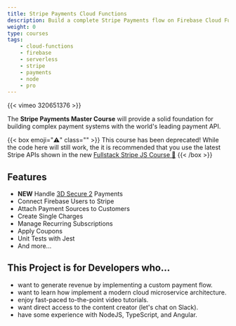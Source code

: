 ```yaml
---
title: Stripe Payments Cloud Functions
description: Build a complete Stripe Payments flow on Firebase Cloud Functions
weight: 0
type: courses
tags: 
    - cloud-functions
    - firebase
    - serverless
    - stripe
    - payments
    - node
    - pro
---
```


{{< vimeo 320651376 >}}



The **Stripe Payments Master Course** will provide a solid foundation for building complex payment systems with the world's leading payment API.

{{< box emoji="⚠️" class="" >}}
This course has been deprecated! While the code here will still work, the it is recommended that you use the latest Stripe APIs shown in the new <a href="/courses/stripe-js">Fullstack Stripe JS Course 💸</a>
{{< /box >}}


## Features

- **NEW** Handle [3D Secure 2](https://stripe.com/guides/3d-secure-2) Payments
- Connect Firebase Users to Stripe
- Attach Payment Sources to Customers
- Create Single Charges
- Manage Recurring Subscriptions
- Apply Coupons
- Unit Tests with Jest
- And more...


## This Project is for Developers who...

- want to generate revenue by implementing a custom payment flow.
- want to learn how implement a modern cloud microservice architecture.
- enjoy fast-paced to-the-point video tutorials.
- want direct access to the content creator (let's chat on Slack).
- have some experience with NodeJS, TypeScript, and Angular.

